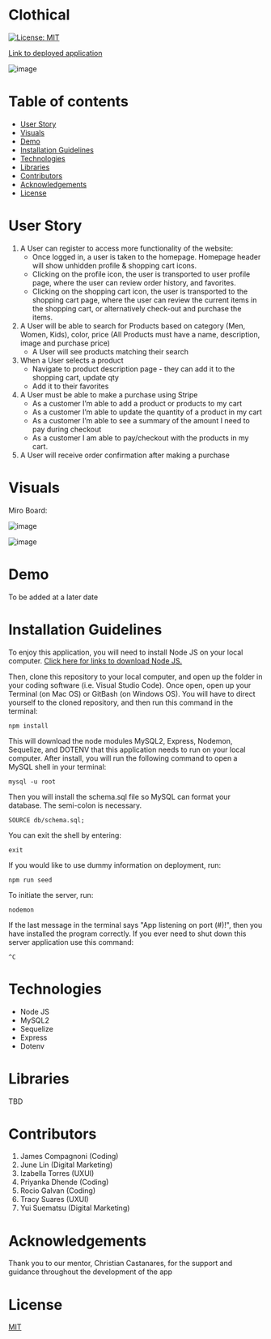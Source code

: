 # Clothical

[![License: MIT](https://img.shields.io/badge/License-MIT-yellow.svg)](https://opensource.org/licenses/MIT)

[Link to deployed application](#TBD)


![image](https://user-images.githubusercontent.com/97912154/191071199-5ade446d-0274-46ab-912b-f0ba7cfdb557.png)


Table of contents
=================

   * [User Story](#user-story)
   * [Visuals](#visuals)
   * [Demo](#demo)
   * [Installation Guidelines](#installation-guidelines)
   * [Technologies](#technologies)
   * [Libraries](libraries)
   * [Contributors](#contributors)
   * [Acknowledgements](#acknowledgements)
   * [License](#license)
  
    

User Story
=================
1. A User can register to access more functionality of the website:
    - Once logged in, a user is taken to the homepage. Homepage header will show unhidden profile & shopping cart icons.
    - Clicking on the profile icon, the user is transported to user profile page, where the user can review order history, and favorites.
    - Clicking on the shopping cart icon, the user is transported to the shopping cart page, where the user can review the current items in the shopping cart, or alternatively check-out and purchase the items.
2. A User will be able to search for Products based on category (Men, Women, Kids), color, price
(All Products must have a name, description, image and purchase price)
    - A User will see products matching their search
3. When a User selects a product 
    - Navigate to product description page - they can add it to the shopping cart, update qty
    - Add it to their favorites 
4. A User must be able to make a purchase using Stripe
    - As a customer I’m able to add a product or products to my cart
    - As a customer I’m able to  update the quantity of a product in my cart
    - As a customer I’m able to see a summary of the amount I need to pay during checkout
    - As a customer I am able to pay/checkout with the products in my cart.
5. A User will receive order confirmation after making a purchase 


Visuals
=================

Miro Board:

![image](https://user-images.githubusercontent.com/97912154/191072105-b7f29d49-d6a9-458e-b7e9-900392f6984e.png)

![image](https://user-images.githubusercontent.com/97912154/191072379-17a2f5bb-6683-405b-9f01-be94187fcff0.png)

Demo
=================
To be added at a later date


Installation Guidelines
=================

To enjoy this application, you will need to install Node JS on your local computer. [Click here for links to download Node JS.](https://nodejs.org/en/download/)

Then, clone this repository to your local computer, and open up the folder in your coding software (i.e. Visual Studio Code). Once open, open up your Terminal (on Mac OS) or GitBash (on Windows OS). You will have to direct yourself to the cloned repository, and then run this command in the terminal: 

`npm install`

This will download the node modules MySQL2, Express, Nodemon, Sequelize, and DOTENV that this application needs to run on your local computer. After install, you will run the following command to open a MySQL shell in your terminal: 

`mysql -u root` 

Then you will install the schema.sql file so MySQL can format your database. The semi-colon is necessary.

`SOURCE db/schema.sql;`

You can exit the shell by entering:

`exit`

If you would like to use dummy information on deployment, run:

`npm run seed`

To initiate the server, run:

`nodemon`

If the last message in the terminal says "App listening on port (#)!", then you have installed the program correctly. If you ever need to shut down this server application use this command:

`^C`

Technologies
=================

* Node JS
* MySQL2
* Sequelize
* Express
* Dotenv


Libraries
================= 
TBD


Contributors
=================
1. James Compagnoni (Coding)
2. June Lin (Digital Marketing)
3. Izabella Torres (UXUI)
4. Priyanka Dhende (Coding)
5. Rocio Galvan (Coding)
6. Tracy Suares (UXUI) 
7. Yui Suematsu (Digital Marketing)

Acknowledgements
=================
Thank you to our mentor, Christian Castanares, for the support and guidance throughout the development of the app

 License
=================

[MIT](./LICENSE)
